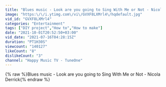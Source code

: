 ```yaml
---
title: "Blues music - Look are you going to Sing With Me or Not - Nicola Derrick"
image: "https:\/\/i.ytimg.com\/vi\/GVXF8LXMrl4\/hqdefault.jpg"
vid_id: "GVXF8LXMrl4"
categories: "Entertainment"
tags: ["DIY project","How to","How to make"]
date: "2021-10-01T20:52:50+03:00"
vid_date: "2021-07-16T04:28:15Z"
duration: "PT1H30S"
viewcount: "140127"
likeCount: "8"
dislikeCount: "3"
channel: "Happy Music TV - TuneOne"
---
```

{% raw %}Blues music - Look are you going to Sing With Me or Not - Nicola Derrick{% endraw %}
